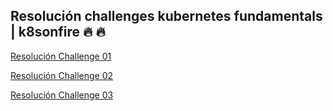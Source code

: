 ## Resolución challenges kubernetes fundamentals | k8sonfire 🔥 🔥 

[Resolución Challenge 01](./Challenge01/Challenge01.md)

[Resolución Challenge 02](./Challenge02/Challenge02.md)

[Resolución Challenge 03](./Challenge03/Challenge03.md)